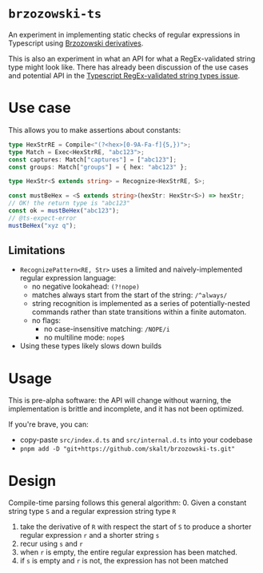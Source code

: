 # `brzozowski-ts`

An experiment in implementing static checks of regular expressions in Typescript using [Brzozowski derivatives][wiki].

This is also an experiment in what an API for what a RegEx-validated string type might look like.
There has already been discussion of the use cases and potential API in the [Typescript RegEx-validated string types issue][ts-issue].

# Use case

This allows you to make assertions about constants:

```ts
type HexStrRE = Compile<"(?<hex>[0-9A-Fa-f]{5,})">;
type Match = Exec<HexStrRE, "abc123">;
const captures: Match["captures"] = ["abc123"];
const groups: Match["groups"] = { hex: "abc123" };

type HexStr<S extends string> = Recognize<HexStrRE, S>;

const mustBeHex = <S extends string>(hexStr: HexStr<S>) => hexStr;
// OK! the return type is "abc123"
const ok = mustBeHex("abc123");
// @ts-expect-error
mustBeHex("xyz q");
```

<!-- TODO: note on integration with nominal typing -->

## Limitations

- `RecognizePattern<RE, Str>` uses a limited and naively-implemented regular expression language:
  - no negative lookahead: `(?!nope)`
  - matches always start from the start of the string: `/^always/`
  - string recognition is implemented as a series of potentially-nested commands rather than state transitions within a finite automaton.
  - no flags:
    - no case-insensitive matching: `/NOPE/i`
    - no multiline mode: `nope$`
- Using these types likely slows down builds
<!-- TODO: quantify the cost of compile-time RegExp matching -->

# Usage

This is pre-alpha software: the API will change without warning, the implementation is brittle and incomplete, and it has not been optimized.

If you're brave, you can:

- copy-paste `src/index.d.ts` and `src/internal.d.ts` into your codebase
- `pnpm add -D "git+https://github.com/skalt/brzozowski-ts.git"`

# Design

Compile-time parsing follows this general algorithm: 0. Given a constant string type `S` and a regular expression string type `R`

1. take the derivative of `R` with respect the start of `S` to produce a shorter regular expression `r` and a shorter string `s`
2. recur using `s` and `r`
3. when `r` is empty, the entire regular expression has been matched.
4. if `s` is empty and `r` is not, the expression has not been matched

<!-- links -->

[wiki]: https://en.wikipedia.org/wiki/Brzozowski_derivative
[ts-issue]: https://github.com/microsoft/TypeScript/issues/41160#issuecomment-1503653578
